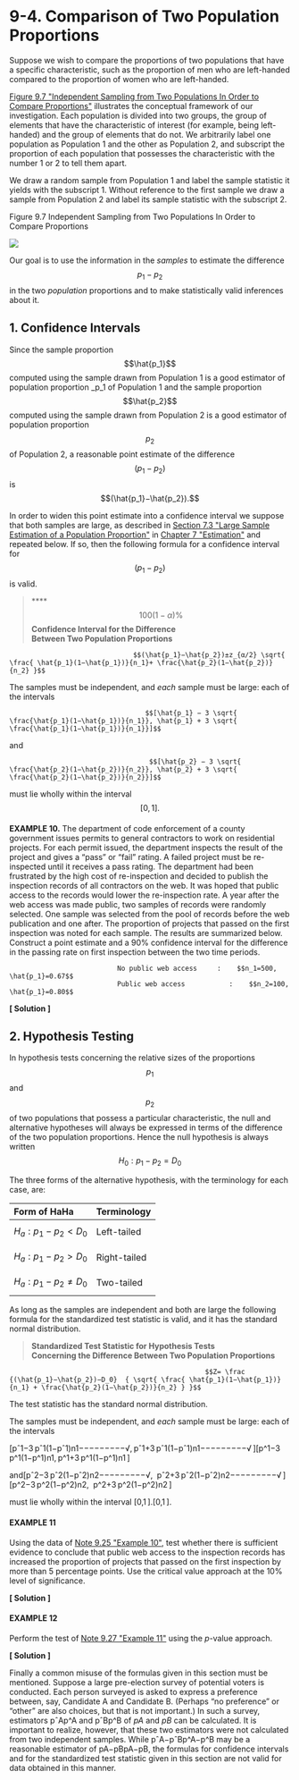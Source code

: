 # 9-4. Comparison of Two Population Proportions

Suppose we wish to compare the proportions of two populations that have a specific characteristic, such as the proportion of men who are left-handed compared to the proportion of women who are left-handed. 

[Figure 9.7 "Independent Sampling from Two Populations In Order to Compare Proportions"](https://saylordotorg.github.io/text_introductory-statistics/s13-two-sample-problems.html#fwk-shafer-ch09_s04_f01) illustrates the conceptual framework of our investigation. Each population is divided into two groups, the group of elements that have the characteristic of interest \(for example, being left-handed\) and the group of elements that do not. We arbitrarily label one population as Population 1 and the other as Population 2, and subscript the proportion of each population that possesses the characteristic with the number 1 or 2 to tell them apart. 

We draw a random sample from Population 1 and label the sample statistic it yields with the subscript 1. Without reference to the first sample we draw a sample from Population 2 and label its sample statistic with the subscript 2.

Figure 9.7 Independent Sampling from Two Populations In Order to Compare Proportions

![](https://saylordotorg.github.io/text_introductory-statistics/section_13/53170ede206ef4a4fcde1a7e4d6d046c.jpg)

Our goal is to use the information in the _samples_ to estimate the difference $$p_1−p_2$$ in the two _population_ proportions and to make statistically valid inferences about it.

## 1. Confidence Intervals

Since the sample proportion $$\hat{p_1}$$ computed using the sample drawn from Population 1 is a good estimator of population proportion _p_1 of Population 1 and the sample proportion $$\hat{p_2}$$ computed using the sample drawn from Population 2 is a good estimator of population proportion $$p_2$$ of Population 2, a reasonable point estimate of the difference $$(p_1−p_2)$$ is $$(\hat{p_1}−\hat{p_2}).$$ 

In order to widen this point estimate into a confidence interval we suppose that both samples are large, as described in [Section 7.3 "Large Sample Estimation of a Population Proportion"](https://saylordotorg.github.io/text_introductory-statistics/fwk-shafer-ch07_s03#fwk-shafer-ch07_s03) in [Chapter 7 "Estimation"](https://saylordotorg.github.io/text_introductory-statistics/s11-estimation.html) and repeated below. If so, then the following formula for a confidence interval for $$(p_1−p_2)$$ is valid.

> \*\*\*\*$$100(1−α)\%$$ **Confidence Interval for the Difference   
> Between Two Population Proportions**

                                   $$(\hat{p_1}−\hat{p_2})±z_{α∕2} \sqrt{ \frac{ \hat{p_1}(1−\hat{p_1})}{n_1}+ \frac{\hat{p_2}(1−\hat{p_2})}{n_2} }$$ 

The samples must be independent, and _each_ sample must be large: each of the intervals  
  
                                      $$[\hat{p_1} − 3 \sqrt{ \frac{\hat{p_1}(1−\hat{p_1})}{n_1}}, \hat{p_1} + 3 \sqrt{ \frac{\hat{p_1}(1−\hat{p_1})}{n_1}}]$$ 

and

                                       $$[\hat{p_2} − 3 \sqrt{ \frac{\hat{p_2}(1−\hat{p_2})}{n_2}}, \hat{p_2} + 3 \sqrt{ \frac{\hat{p_2}(1−\hat{p_2})}{n_2}}]$$ 



must lie wholly within the interval $$[0,1].$$ 

#### 

**EXAMPLE 10.**   The department of code enforcement of a county government issues permits to general contractors to work on residential projects. For each permit issued, the department inspects the result of the project and gives a “pass” or “fail” rating. A failed project must be re-inspected until it receives a pass rating. The department had been frustrated by the high cost of re-inspection and decided to publish the inspection records of all contractors on the web. It was hoped that public access to the records would lower the re-inspection rate. A year after the web access was made public, two samples of records were randomly selected. One sample was selected from the pool of records before the web publication and one after. The proportion of projects that passed on the first inspection was noted for each sample. The results are summarized below. Construct a point estimate and a 90% confidence interval for the difference in the passing rate on first inspection between the two time periods.  
  
                               No public web access     :    $$n_1=500,  \hat{p_1}=0.67$$   
                               Public web access           :    $$n_2=100,  \hat{p_1}=0.80$$

**\[ Solution \]**



## 2. Hypothesis Testing

In hypothesis tests concerning the relative sizes of the proportions $$p_1$$ and $$p_2$$ of two populations that possess a particular characteristic, the null and alternative hypotheses will always be expressed in terms of the difference of the two population proportions. Hence the null hypothesis is always written $$H_0:p_1−p_2=D_0$$ 

The three forms of the alternative hypothesis, with the terminology for each case, are:

| Form of HaHa | Terminology |
| :--- | :--- |
| $$H_a:p_1−p_2<D_0$$  | Left-tailed |
| $$H_a:p_1−p_2>D_0$$  | Right-tailed |
| $$H_a:p_1−p_2 \ne D_0$$  | Two-tailed |

As long as the samples are independent and both are large the following formula for the standardized test statistic is valid, and it has the standard normal distribution.

> **Standardized Test Statistic for Hypothesis Tests   
> Concerning the Difference Between Two Population Proportions**

                                                     $$Z= \frac {(\hat{p_1}−\hat{p_2})−D_0}  { \sqrt{ \frac{ \hat{p_1}(1−\hat{p_1})}{n_1} + \frac{\hat{p_2}(1−\hat{p_2})}{n_2} } }$$ 

The test statistic has the standard normal distribution.

The samples must be independent, and _each_ sample must be large: each of the intervals

\[pˆ1−3 pˆ1\(1−pˆ1\)n1−−−−−−−−−√, pˆ1+3 pˆ1\(1−pˆ1\)n1−−−−−−−−−√ \]\[p^1−3 p^1\(1−p^1\)n1, p^1+3 p^1\(1−p^1\)n1 \]

and\[pˆ2−3 pˆ2\(1−pˆ2\)n2−−−−−−−−−√,   pˆ2+3 pˆ2\(1−pˆ2\)n2−−−−−−−−−√ \]\[p^2−3 p^2\(1−p^2\)n2,   p^2+3 p^2\(1−p^2\)n2 \]

must lie wholly within the interval \[0,1 \].\[0,1 \].

#### EXAMPLE 11

Using the data of [Note 9.25 "Example 10"](https://saylordotorg.github.io/text_introductory-statistics/s13-two-sample-problems.html#fwk-shafer-ch09_s04_s01_n02), test whether there is sufficient evidence to conclude that public web access to the inspection records has increased the proportion of projects that passed on the first inspection by more than 5 percentage points. Use the critical value approach at the 10% level of significance.

**\[ Solution \]**



#### EXAMPLE 12

Perform the test of [Note 9.27 "Example 11"](https://saylordotorg.github.io/text_introductory-statistics/s13-two-sample-problems.html#fwk-shafer-ch09_s04_s02_n02) using the _p_-value approach.

**\[ Solution \]**





Finally a common misuse of the formulas given in this section must be mentioned. Suppose a large pre-election survey of potential voters is conducted. Each person surveyed is asked to express a preference between, say, Candidate A and Candidate B. \(Perhaps “no preference” or “other” are also choices, but that is not important.\) In such a survey, estimators pˆAp^A and pˆBp^B of _pA_ and _pB_ can be calculated. It is important to realize, however, that these two estimators were not calculated from two independent samples. While pˆA−pˆBp^A−p^B may be a reasonable estimator of pA−pBpA−pB, the formulas for confidence intervals and for the standardized test statistic given in this section are not valid for data obtained in this manner.

